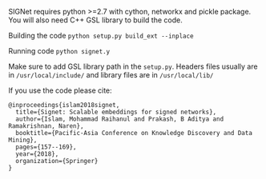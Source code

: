 SIGNet requires python >=2.7 with cython, networkx and pickle package.
You will also need C++ GSL library to build the code.

Building the code 
`python setup.py build_ext --inplace`

Running code
`python signet.y`

Make sure to add GSL library path in the `setup.py`. Headers files usually are in `/usr/local/include/` and library files are in `/usr/local/lib/` 

If you use the code please cite:
```
@inproceedings{islam2018signet,
  title={Signet: Scalable embeddings for signed networks},
  author={Islam, Mohammad Raihanul and Prakash, B Aditya and Ramakrishnan, Naren},
  booktitle={Pacific-Asia Conference on Knowledge Discovery and Data Mining},
  pages={157--169},
  year={2018},
  organization={Springer}
}
```

